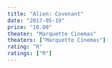 ```yaml
---
title: "Alien: Covenant"
date: "2017-05-19"
price: "10.00"
theater: "Marquette Cinemas"
theaters: ["Marquette Cinemas"]
rating: "R"
ratings: ["R"]
---
```

